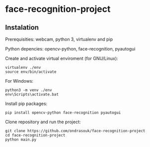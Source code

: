 # face-recognition-project

## Instalation

Prerequisities: webcam, python 3, virtualenv and pip

Python depencies: opencv-python, face-recognition, pyautogui

Create and activate virtual enviroment (for GNU/Linux):

```
virtualenv ./env
source env/bin/activate 
```

For Windows:

```
python3 -m venv ./env
env\Scripts\activate.bat
```

Install pip packages:

```
pip install opencv-python face-recognition pyautogui
```

Clone repository and run the project:

```
git clone https://github.com/ondrasouk/face-recognition-project
cd face-recognition-project
python main.py
```
